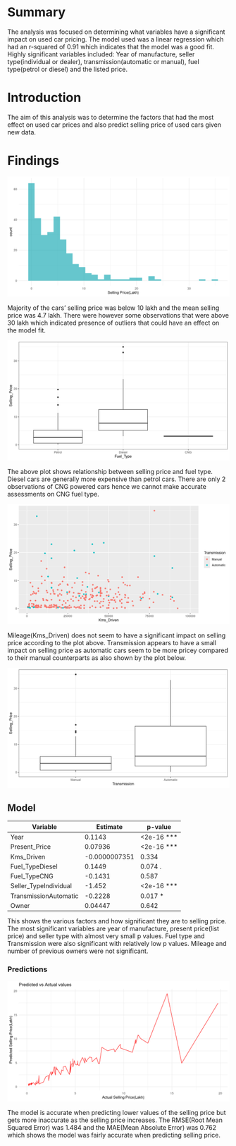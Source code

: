 # Summary
The analysis was focused on determining what variables have a significant impact on used car pricing. The model used was a linear regression which had an r-squared of 0.91 which indicates that the model was a good fit. Highly significant variables included: Year of manufacture, seller type(individual or dealer), transmission(automatic or manual), fuel type(petrol or diesel) and the listed price.

# Introduction
The aim of this analysis was to determine the factors that had the most effect on used car prices and also predict selling price of used cars given new data.

# Findings
![Selling Price Distribution](images/spdist.png)

Majority of the cars’ selling price was below 10 lakh and the mean selling price was 4.7 lakh. There were however some observations that were above 30 lakh which indicated presence of outliers that could have an effect on the model fit.

![Selling price vs Fuel type](images/sp-v-fuel.png)

The above plot shows relationship between selling price and fuel type. Diesel cars are generally more expensive than petrol cars. There are only 2 observations of CNG powered cars hence we cannot make accurate assessments on CNG fuel type.

![Selling price vs mileage](images/sp-v-km.png)

Mileage(Kms_Driven) does not seem to have a significant impact on selling price according to the plot above. Transmission appears to have a small impact on selling price as automatic cars seem to be more pricey compared to their manual counterparts as also shown by the plot below.

![Selling price vs Transmission](images/sp-v-transmission.png)

## Model
| Variable | Estimate | p-value |
| -------- | -------- | ------- |
| Year     | 0.1143   | <2e-16 *** |
| Present_Price | 0.07936 | <2e-16 *** |
| Kms_Driven | -0.0000007351 | 0.334 |
| Fuel_TypeDiesel | 0.1449 | 0.074 . | 
| Fuel_TypeCNG | -0.1431 | 0.587 |
| Seller_TypeIndividual | -1.452 | <2e-16 *** |
| TransmissionAutomatic | -0.2228 | 0.017 * |
| Owner | 0.04447 | 0.642 |

This shows the various factors and how significant they are to selling price. The most significant variables are year of manufacture, present price(list price) and seller type with almost very small p values. Fuel type and Transmission were also significant with relatively low p values. Mileage and number of previous owners were not significant.

### Predictions
![Predicted selling price vs actual selling price](images/pred-v-actual.png)

The model is accurate when predicting lower values of the selling price but gets more inaccurate as the selling price increases. The RMSE(Root Mean Squared Error) was 1.484 and the MAE(Mean Absolute Error) was 0.762 which shows the model was fairly accurate when predicting selling price.
